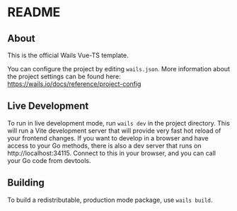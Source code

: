 # README

## About

This is the official Wails Vue-TS template.

You can configure the project by editing `wails.json`. More information about
the project settings can be found here:
https://wails.io/docs/reference/project-config

## Live Development

To run in live development mode, run `wails dev` in the project directory. This
will run a Vite development server that will provide very fast hot reload of
your frontend changes. If you want to develop in a browser and have access to
your Go methods, there is also a dev server that runs on http://localhost:34115.
Connect to this in your browser, and you can call your Go code from devtools.

## Building

To build a redistributable, production mode package, use `wails build`.
